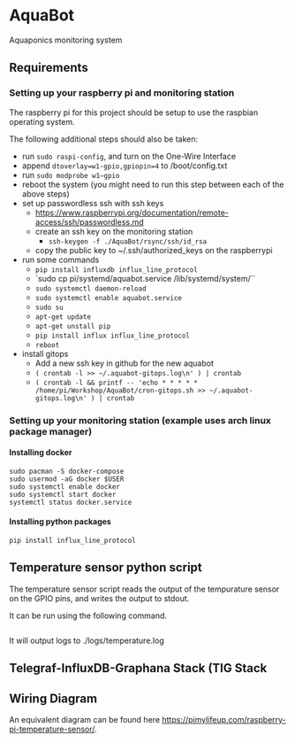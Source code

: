# AquaBot
Aquaponics monitoring system

## Requirements

### Setting up your raspberry pi and monitoring station

The raspberry pi for this project should be setup to use the raspbian operating system.

The following additional steps should also be taken:
- run `sudo raspi-config`, and turn on the One-Wire Interface
- append `dtoverlay=w1-gpio,gpiopin=4` to /boot/config.txt
- run `sudo modprobe w1–gpio`
- reboot the system (you might need to run this step between each of the above steps)
- set up passwordless ssh with ssh keys
    - https://www.raspberrypi.org/documentation/remote-access/ssh/passwordless.md
    - create an ssh key on the monitoring station
        - `ssh-keygen -f ./AquaBot/rsync/ssh/id_rsa`
    - copy the public key to ~/.ssh/authorized_keys on the raspberrypi
- run some commands
    - `pip install influxdb influx_line_protocol`
    - `sudo cp pi/systemd/aquabot.service /lib/systemd/system/``
    - `sudo systemctl daemon-reload`
    - `sudo systemctl enable aquabot.service`
    - `sudo su`
    - `apt-get update`
    - `apt-get unstall pip`
    - `pip install influx influx_line_protocol`
    - `reboot`
- install gitops
    - Add a new ssh key in github for the new aquabot
    - `( crontab -l >> ~/.aquabot-gitops.log\n' ) | crontab`
    - `( crontab -l && printf -- 'echo * * * * *  /home/pi/Workshop/AquaBot/cron-gitops.sh >> ~/.aquabot-gitops.log\n' ) | crontab`

### Setting up your monitoring station (example uses arch linux package manager)

#### Installing docker

```sudo pacman -S docker
sudo pacman -S docker-compose
sudo usermod -aG docker $USER
sudo systemctl enable docker
sudo systemctl start docker
systemctl status docker.service
```

#### Installing python packages

`pip install influx_line_protocol`

## Temperature sensor python script

The temperature sensor script reads the output of the tempurature sensor on the GPIO pins, and writes the output to stdout.

It can be run using the following command.
```./temp-sensor.py
```

It will output logs to ./logs/temperature.log

## Telegraf-InfluxDB-Graphana Stack (TIG Stack


## Wiring Diagram

An equivalent diagram can be found here https://pimylifeup.com/raspberry-pi-temperature-sensor/.
